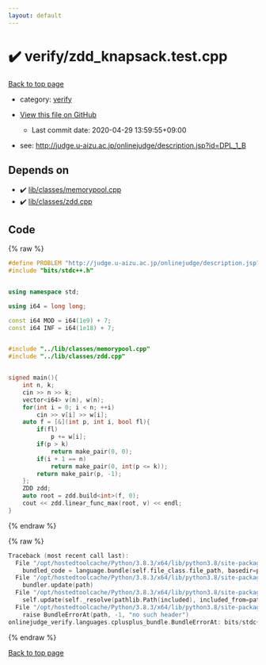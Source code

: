 ```yaml
---
layout: default
---
```


<!-- mathjax config similar to math.stackexchange -->
<script type="text/javascript" async
  src="https://cdnjs.cloudflare.com/ajax/libs/mathjax/2.7.5/MathJax.js?config=TeX-MML-AM_CHTML">
</script>
<script type="text/x-mathjax-config">
  MathJax.Hub.Config({
    TeX: { equationNumbers: { autoNumber: "AMS" }},
    tex2jax: {
      inlineMath: [ ['$','$'] ],
      processEscapes: true
    },
    "HTML-CSS": { matchFontHeight: false },
    displayAlign: "left",
    displayIndent: "2em"
  });
</script>

<script type="text/javascript" src="https://cdnjs.cloudflare.com/ajax/libs/jquery/3.4.1/jquery.min.js"></script>
<script src="https://cdn.jsdelivr.net/npm/jquery-balloon-js@1.1.2/jquery.balloon.min.js" integrity="sha256-ZEYs9VrgAeNuPvs15E39OsyOJaIkXEEt10fzxJ20+2I=" crossorigin="anonymous"></script>
<script type="text/javascript" src="../../assets/js/copy-button.js"></script>
<link rel="stylesheet" href="../../assets/css/copy-button.css" />


# :heavy_check_mark: verify/zdd_knapsack.test.cpp

<a href="../../index.html">Back to top page</a>

* category: <a href="../../index.html#e8418d1d706cd73548f9f16f1d55ad6e">verify</a>
* <a href="{{ site.github.repository_url }}/blob/master/verify/zdd_knapsack.test.cpp">View this file on GitHub</a>
    - Last commit date: 2020-04-29 13:59:55+09:00


* see: <a href="http://judge.u-aizu.ac.jp/onlinejudge/description.jsp?id=DPL_1_B">http://judge.u-aizu.ac.jp/onlinejudge/description.jsp?id=DPL_1_B</a>


## Depends on

* :heavy_check_mark: <a href="../../library/lib/classes/memorypool.cpp.html">lib/classes/memorypool.cpp</a>
* :heavy_check_mark: <a href="../../library/lib/classes/zdd.cpp.html">lib/classes/zdd.cpp</a>


## Code

<a id="unbundled"></a>
{% raw %}
```cpp
#define PROBLEM "http://judge.u-aizu.ac.jp/onlinejudge/description.jsp?id=DPL_1_B"
#include "bits/stdc++.h"


using namespace std;

using i64 = long long;

const i64 MOD = i64(1e9) + 7;
const i64 INF = i64(1e18) + 7;


#include "../lib/classes/memorypool.cpp"
#include "../lib/classes/zdd.cpp"


signed main(){
    int n, k;
    cin >> n >> k;
    vector<i64> v(n), w(n);
    for(int i = 0; i < n; ++i)
        cin >> v[i] >> w[i];
    auto f = [&](int p, int i, bool fl){
        if(fl)
            p += w[i];
        if(p > k)
            return make_pair(0, 0);
        if(i + 1 == n)
            return make_pair(0, int(p <= k));
        return make_pair(p, -1);
    };
    ZDD zdd;
    auto root = zdd.build<int>(f, 0);
    cout << zdd.linear_func_max(root, v) << endl;
}


```
{% endraw %}

<a id="bundled"></a>
{% raw %}
```cpp
Traceback (most recent call last):
  File "/opt/hostedtoolcache/Python/3.8.3/x64/lib/python3.8/site-packages/onlinejudge_verify/docs.py", line 349, in write_contents
    bundled_code = language.bundle(self.file_class.file_path, basedir=pathlib.Path.cwd())
  File "/opt/hostedtoolcache/Python/3.8.3/x64/lib/python3.8/site-packages/onlinejudge_verify/languages/cplusplus.py", line 185, in bundle
    bundler.update(path)
  File "/opt/hostedtoolcache/Python/3.8.3/x64/lib/python3.8/site-packages/onlinejudge_verify/languages/cplusplus_bundle.py", line 307, in update
    self.update(self._resolve(pathlib.Path(included), included_from=path))
  File "/opt/hostedtoolcache/Python/3.8.3/x64/lib/python3.8/site-packages/onlinejudge_verify/languages/cplusplus_bundle.py", line 187, in _resolve
    raise BundleErrorAt(path, -1, "no such header")
onlinejudge_verify.languages.cplusplus_bundle.BundleErrorAt: bits/stdc++.h: line -1: no such header

```
{% endraw %}

<a href="../../index.html">Back to top page</a>

